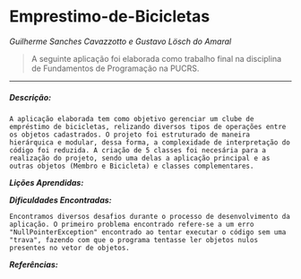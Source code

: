 # Emprestimo-de-Bicicletas

*Guilherme Sanches Cavazzotto e Gustavo Lösch do Amaral*

> A seguinte aplicação foi elaborada como trabalho final na disciplina de Fundamentos de Programação na PUCRS.

---

##### ***Descrição:***

    A aplicação elaborada tem como objetivo gerenciar um clube de empréstimo de bicicletas, relizando diversos tipos de operações entre os objetos cadastrados. O projeto foi estruturado de maneira hierárquica e modular, dessa forma, a complexidade de interpretação do código foi reduzida. A criação de 5 classes foi necesária para a realização do projeto, sendo uma delas a aplicação principal e as outras objetos (Membro e Bicicleta) e classes complementares.

***Lições Aprendidas:***

***Dificuldades Encontradas:***

    Encontramos diversos desafios durante o processo de desenvolvimento da aplicação. O primeiro problema encontrado refere-se a um erro "NullPointerException" encontrado ao tentar executar o código sem uma "trava", fazendo com que o programa tentasse ler objetos nulos presentes no vetor de objetos.

***Referências:***
